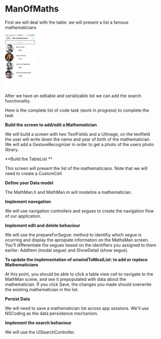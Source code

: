 # ManOfMaths

First we will deal with the table: we will present a list a famous mathematicians



<img src="/images/table.PNG" alt="Drawing" style="width: 100px;"/>

After we have an editable and serializable list we can add the search functionality.

Here is the complete list of code task (work in progress) to complete the task


  **Build the screen to add/edit a Mathematician**

We will build a screen with two TextFields and a UIImage, on the textfield the user will write down the
name and year of birth of the mathematician. We will add a GestureRecognizer in order to get a photo of the 
users photo library.

**Build the TableList **

This screen will present the list of the mathematicians. Note that we will need to create a CustomCell.

**Define your Data model**

The MathMan.h and MathMan.m will modelize a mathematician.

**Implement navegation**

We will use navigation controllers and segues to create the navigation flow of our application.

**Implement edit and delete behaviour**

We will use the prepareForSegue: method to identifiy which segue is ocurring and display the apropiate information on the MathsMan screen. You’ll differentiate the segues based on the identifiers you assigned to them earlier: AddItem (modal segue) and ShowDetail (show segue).

**To update the implementation of unwindToMealList: to add or replace Mathematicians**

At this point, you should be able to click a table view cell to navigate to the MathMan scene, and see it prepopulated with data about the mathematician. If you click Save, the changes you made should overwrite the existing mathematician in the list.

**Persist Data**

We will need to save a mathematician list across app sessions. We'll use NSCoding as the data persistence mechanism.

**Implement the search behaviour**

We will use the UISearchController.


